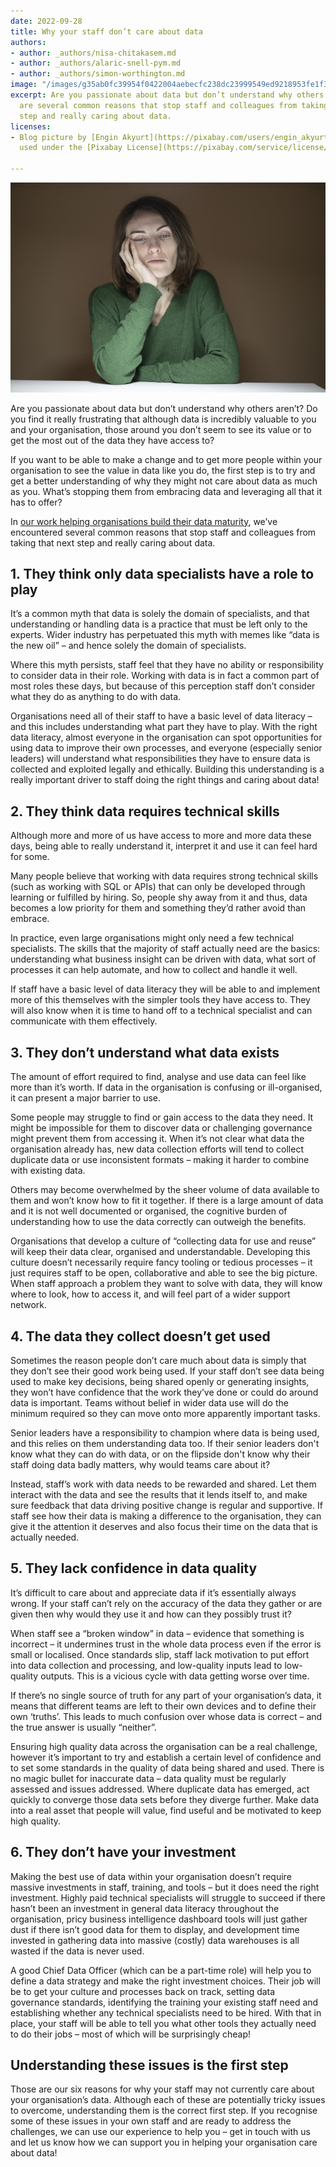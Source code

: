 ```yaml
---
date: 2022-09-28
title: Why your staff don’t care about data
authors:
- author: _authors/nisa-chitakasem.md
- author: _authors/alaric-snell-pym.md
- author: _authors/simon-worthington.md
image: "/images/g35ab0fc39954f0422004aebecfc238dc23999549ed9218953fe1f3feeaf23a07ee09fbc579403268c3ebcf22d9254a1d652aaca7e2fe832470e0bd9394143adda1af6defbdda72b397768c23eeb3ea05_1280-1.jpg"
excerpt: Are you passionate about data but don’t understand why others aren’t? There
  are several common reasons that stop staff and colleagues from taking that next
  step and really caring about data.
licenses:
- Blog picture by [Engin Akyurt](https://pixabay.com/users/engin_akyurt-3656355/)
  used under the [Pixabay License](https://pixabay.com/service/license/).

---
```

![Woman looking bored](/images/g35ab0fc39954f0422004aebecfc238dc23999549ed9218953fe1f3feeaf23a07ee09fbc579403268c3ebcf22d9254a1d652aaca7e2fe832470e0bd9394143adda1af6defbdda72b397768c23eeb3ea05_1280-1.jpg)

Are you passionate about data but don’t understand why others aren’t? Do you find it really frustrating that although data is incredibly valuable to you and your organisation, those around you don’t seem to see its value or to get the most out of the data they have access to?

If you want to be able to make a change and to get more people within your organisation to see the value in data like you do, the first step is to try and get a better understanding of why they might not care about data as much as you.  What’s stopping them from embracing data and leveraging all that it has to offer?

In [our work helping organisations build their data maturity](/case-studies/), we’ve encountered several common reasons that stop staff and colleagues from taking that next step and really caring about data.

## 1. They think only data specialists have a role to play

It’s a common myth that data is solely the domain of specialists, and that understanding or handling data is a practice that must be left only to the experts. Wider industry has perpetuated this myth with memes like “data is the new oil” – and hence solely the domain of specialists.

Where this myth persists, staff feel that they have no ability or responsibility to consider data in their role. Working with data is in fact a common part of most roles these days, but because of this perception staff don’t consider what they do as anything to do with data.

Organisations need all of their staff to have a basic level of data literacy – and this includes understanding what part they have to play. With the right data literacy, almost everyone in the organisation can spot opportunities for using data to improve their own processes, and everyone (especially senior leaders) will understand what responsibilities they have to ensure data is collected and exploited legally and ethically. Building this understanding is a really important driver to staff doing the right things and caring about data!

## 2. They think data requires technical skills

Although more and more of us have access to more and more data these days, being able to really understand it, interpret it and use it can feel hard for some.

Many people believe that working with data requires strong technical skills (such as working with SQL or APIs) that can only be developed through learning or fulfilled by hiring. So, people shy away from it and thus, data becomes a low priority for them and something they’d rather avoid than embrace.

In practice, even large organisations might only need a few technical specialists. The skills that the majority of staff actually need are the basics: understanding what business insight can be driven with data, what sort of processes it can help automate, and how to collect and handle it well.

If staff have a basic level of data literacy they will be able to and implement more of this themselves with the simpler tools they have access to. They will also know when it is time to hand off to a technical specialist and can communicate with them effectively.

## 3. They don’t understand what data exists

The amount of effort required to find, analyse and use data can feel like more than it’s worth. If data in the organisation is confusing or ill-organised, it can present a major barrier to use.

Some people may struggle to find or gain access to the data they need. It might be impossible for them to discover data or challenging governance might prevent them from accessing it. When it’s not clear what data the organisation already has, new data collection efforts will tend to collect duplicate data or use inconsistent formats – making it harder to combine with existing data.

Others may become overwhelmed by the sheer volume of data available to them and won’t know how to fit it together. If there is a large amount of data and it is not well documented or organised, the cognitive burden of understanding how to use the data correctly can outweigh the benefits.

Organisations that develop a culture of “collecting data for use and reuse” will keep their data clear, organised and understandable. Developing this culture doesn’t necessarily require fancy tooling or tedious processes – it just requires staff to be open, collaborative and able to see the big picture. When staff approach a problem they want to solve with data, they will know where to look, how to access it, and will feel part of a wider support network.

## 4. The data they collect doesn’t get used

Sometimes the reason people don’t care much about data is simply that they don’t see their good work being used. If your staff don’t see data being used to make key decisions, being shared openly or generating insights, they won’t have confidence that the work they’ve done or could do around data is important. Teams without belief in wider data use will do the minimum required so they can move onto more apparently important tasks.

Senior leaders have a responsibility to champion where data is being used, and this relies on them understanding data too. If their senior leaders don't know what they can do with data, or on the flipside don't know why their staff doing data badly matters, why would teams care about it?

Instead, staff’s work with data needs to be rewarded and shared. Let them interact with the data and see the results that it lends itself to, and make sure feedback that data driving positive change is regular and supportive. If staff see how their data is making a difference to the organisation, they can give it the attention it deserves and also focus their time on the data that is actually needed.

## 5. They lack confidence in data quality

It’s difficult to care about and appreciate data if it’s essentially always wrong.  If your staff can’t rely on the accuracy of the data they gather or are given then why would they use it and how can they possibly trust it?

When staff see a “broken window” in data – evidence that something is incorrect – it undermines trust in the whole data process even if the error is small or localised. Once standards slip, staff lack motivation to put effort into data collection and processing, and low-quality inputs lead to low-quality outputs. This is a vicious cycle with data getting worse over time.

If there’s no single source of truth for any part of your organisation’s data, it means that different teams are left to their own devices and to define their own ‘truths’. This leads to much confusion over whose data is correct – and the true answer is usually “neither”.

Ensuring high quality data across the organisation can be a real challenge, however it’s important to try and establish a certain level of confidence and to set some standards in the quality of data being shared and used. There is no magic bullet for inaccurate data – data quality must be regularly assessed and issues addressed. Where duplicate data has emerged, act quickly to converge those data sets before they diverge further. Make data into a real asset that people will value, find useful and be motivated to keep high quality.

## 6. They don’t have your investment

Making the best use of data within your organisation doesn’t require massive investments in staff, training, and tools – but it does need the right investment. Highly paid technical specialists will struggle to succeed if there hasn’t been an investment in general data literacy throughout the organisation, pricy business intelligence dashboard tools will just gather dust if there isn’t good data for them to display, and development time invested in gathering data into massive (costly) data warehouses is all wasted if the data is never used.

A good Chief Data Officer (which can be a part-time role) will help you to define a data strategy and make the right investment choices. Their job will be to get your culture and processes back on track, setting data governance standards, identifying the training your existing staff need and establishing whether any technical specialists need to be hired. With that in place, your staff will be able to tell you what other tools they actually need to do their jobs – most of which will be surprisingly cheap!

## Understanding these issues is the first step

Those are our six reasons for why your staff may not currently care about your organisation’s data. Although each of these are potentially tricky issues to overcome, understanding them is the correct first step. If you recognise some of these issues in your own staff and are ready to address the challenges, we can use our experience to help you – get in touch with us and let us know how we can support you in helping your organisation care about data!